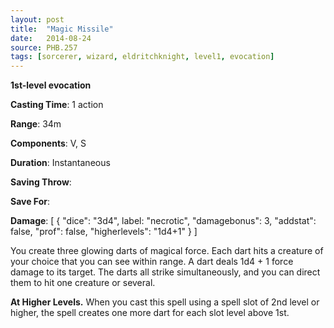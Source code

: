 ```yaml
---
layout: post
title:  "Magic Missile"
date:   2014-08-24
source: PHB.257
tags: [sorcerer, wizard, eldritchknight, level1, evocation]
---
```


**1st-level evocation**

**Casting Time**: 1 action

**Range**: 34m

**Components**: V, S

**Duration**: Instantaneous

**Saving Throw**:

**Save For**:

**Damage**: [ { "dice": "3d4", label: "necrotic", "damagebonus": 3, "addstat": false, "prof": false, "higherlevels": "1d4+1" } ]

You create three glowing darts of magical force. Each dart hits a creature of your choice that you can see within range. A dart deals 1d4 + 1 force damage to its target. The darts all strike simultaneously, and you can direct them to hit one creature or several.

**At Higher Levels.** When you cast this spell using a spell slot of 2nd level or higher, the spell creates one more dart for each slot level above 1st.